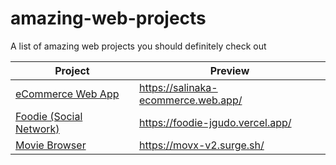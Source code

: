 # amazing-web-projects
A list of amazing web projects you should definitely check out

| Project  | Preview |
| ------------- | ------------- |
| [eCommerce Web App](https://github.com/jgudo/ecommerce-react)  | https://salinaka-ecommerce.web.app/ |
| [Foodie (Social Network)](https://github.com/jgudo/foodie/)  | https://foodie-jgudo.vercel.app/ |
| [Movie Browser](https://github.com/jgudo/movx)  | https://movx-v2.surge.sh/ |
